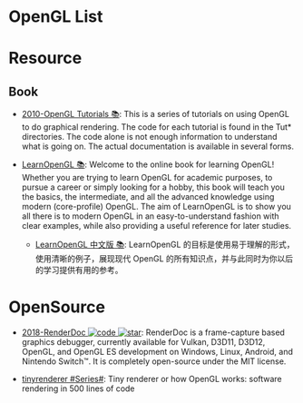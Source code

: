 # OpenGL List

# Resource

## Book

- [2010-OpenGL Tutorials 📚](https://github.com/paroj/gltut): This is a series of tutorials on using OpenGL to do graphical rendering. The code for each tutorial is found in the Tut\* directories. The code alone is not enough information to understand what is going on. The actual documentation is available in several forms.

- [LearnOpenGL 📚](https://github.com/JoeyDeVries/LearnOpenGL): Welcome to the online book for learning OpenGL! Whether you are trying to learn OpenGL for academic purposes, to pursue a career or simply looking for a hobby, this book will teach you the basics, the intermediate, and all the advanced knowledge using modern (core-profile) OpenGL. The aim of LearnOpenGL is to show you all there is to modern OpenGL in an easy-to-understand fashion with clear examples, while also providing a useful reference for later studies.

  - [LearnOpenGL 中文版 📚](https://learnopengl-cn.github.io/): LearnOpenGL 的目标是使用易于理解的形式，使用清晰的例子，展现现代 OpenGL 的所有知识点，并与此同时为你以后的学习提供有用的参考。

# OpenSource

- [2018-RenderDoc ![code](https://martrix-usa.oss-accelerate.aliyuncs.com/logo/code.svg) ![star](https://img.shields.io/github/stars/baldurk/renderdoc)](https://github.com/baldurk/renderdoc): RenderDoc is a frame-capture based graphics debugger, currently available for Vulkan, D3D11, D3D12, OpenGL, and OpenGL ES development on Windows, Linux, Android, and Nintendo Switch™. It is completely open-source under the MIT license.

- [tinyrenderer #Series#](https://github.com/ssloy/tinyrenderer/wiki): Tiny renderer or how OpenGL works: software rendering in 500 lines of code
